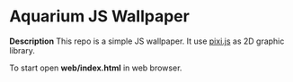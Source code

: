 Aquarium JS Wallpaper
=====================

**Description**
This repo is a simple JS wallpaper.
It use [pixi.js](https://github.com/pixijs/pixi.js) as 2D graphic library.

To start open **web/index.html** in web browser.
